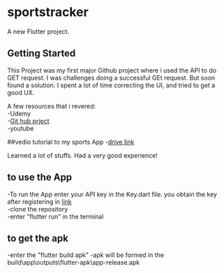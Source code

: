 # sportstracker

A new Flutter project.

## Getting Started

This Project was my first major Github project where i used the API to do GET request.
I was challenges doing a successful GEt request. But soon found a solution.
I spent a lot of time correcting the UI, and tried to get a good UX.

A few resources that i revered:<br>
-Udemy<br>
-[Git hub prject](https://github.com/beraldofilippo/volleystats)<br>
-youtube<br>

##vedio tutorial to my sports App
-[drive link](https://drive.google.com/file/d/1IZobb4NNP1z1LtmDSjVZuYItAX1hNKIW/view?usp=sharing)

Learned a lot of stuffs. Had a very good experience!

## to use the App
-To run the App enter your API key in the Key.dart file. you obtain the key after registering in [link](https://api-sports.io/)<br>
-clone the repository<br>
-enter "flutter run" in the terminal
## to get the apk
-enter the "flutter build apk"
-apk will be formed in the build\app\outputs\flutter-apk\app-release.apk
